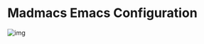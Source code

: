 # Madmacs Emacs Configuration

![img](https://github.com/certainty/madmacs/assets/338957/343aee3b-2738-458f-a2ac-1e6357c861cd])

